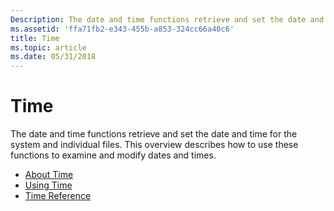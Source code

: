 ```yaml
---
Description: The date and time functions retrieve and set the date and time for the system and individual files. This overview describes how to use these functions to examine and modify dates and times.
ms.assetid: 'ffa71fb2-e343-455b-a853-324cc66a40c6'
title: Time
ms.topic: article
ms.date: 05/31/2018
---
```


# Time

The date and time functions retrieve and set the date and time for the system and individual files. This overview describes how to use these functions to examine and modify dates and times.

-   [About Time](about-time.md)
-   [Using Time](using-time.md)
-   [Time Reference](time-reference.md)

 

 



